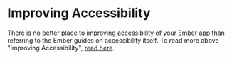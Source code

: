 # Improving Accessibility

There is no better place to improving accessibility of your Ember app than referring to the Ember guides on accessibility itself. To read more above "Improving Accessibility", [read here](https://guides.emberjs.com/release/accessibility/).